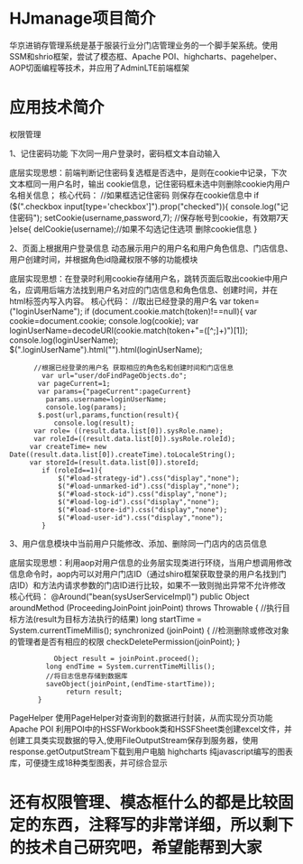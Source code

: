 # HJmanage项目简介
华京进销存管理系统是基于服装行业分门店管理业务的一个脚手架系统。使用SSM和shrio框架，尝试了模态框、Apache POI、highcharts、pagehelper、AOP切面编程等技术，并应用了AdminLTE前端框架
# 应用技术简介
权限管理

1、记住密码功能 下次同一用户登录时，密码框文本自动输入  

底层实现思想：前端判断记住密码复选框是否选中，是则在cookie中记录，下次文本框同一用户名时，输出 cookie信息，记住密码框未选中则删除cookie内用户名相关信息；
核心代码：
//如果框选记住密码  则保存在cookie信息中
	  if ($(".checkbox input[type='checkbox']").prop("checked")){
		  console.log("记住密码");
		 setCookie(username,password,7);  //保存帐号到cookie，有效期7天
	  }else{
		  delCookie(username);//如果不勾选记住选项   删除cookie信息
	  }

2、页面上根据用户登录信息 动态展示用户的用户名和用户角色信息、门店信息、用户创建时间，并根据角色id隐藏权限不够的功能模块

底层实现思想：在登录时利用cookie存储用户名，跳转页面后取出cookie中用户名，应调用后端方法找到用户名对应的门店信息和角色信息、创建时间，并在html标签内写入内容。
核心代码：
//取出已经登录的用户名
    	var token=("loginUserName");
    	if (document.cookie.match(token)!==null){
       	 var cookie=document.cookie;
       	   console.log(cookie);
           var loginUserName=decodeURI(cookie.match(token+"=([^;]+)")[1]);
             console.log(loginUserName);
            $(".loginUserName").html("").html(loginUserName);
            
          //根据已经登录的用户名 获取相应的角色名和创建时间和门店信息
            var url="user/doFindPageObjects.do";
      	   var pageCurrent=1;
      	   var params={"pageCurrent":pageCurrent}
      	     params.username=loginUserName;
      	     console.log(params);
      	   $.post(url,params,function(result){
      		   console.log(result);  
          var role= ((result.data.list[0]).sysRole.name);
          var roleId=((result.data.list[0]).sysRole.roleId);
     	 var createTime= new Date((result.data.list[0]).createTime).toLocaleString();
         var storeId=(result.data.list[0]).storeId;
            if (roleId==1){
            	$("#load-strategy-id").css("display","none");
            	$("#load-unmarked-id").css("display","none");
            	$("#load-stock-id").css("display","none");
            	$("#load-log-id").css("display","none");
            	$("#load-store-id").css("display","none");	
            	$("#load-user-id").css("display","none");	
            }

3、用户信息模块中当前用户只能修改、添加、删除同一门店内的店员信息

底层实现思想：利用aop对用户信息的业务层实现类进行环绕，当用户想调用修改信息命令时，aop内可以对用户门店ID（通过shiro框架获取登录的用户名找到门店ID）和方法内请求参数的门店ID进行比较，如果不一致则抛出异常不允许修改
核心代码：
  @Around("bean(sysUserServiceImpl)")
           public Object aroundMethod (ProceedingJoinPoint joinPoint) throws Throwable {
	         	//执行目标方法(result为目标方法执行的结果)
	    	 long startTime = System.currentTimeMillis();
	    	   synchronized (joinPoint) {
	    		   //检测删除或修改对象的管理者是否有相应的权限
	    		   checkDeletePermission(joinPoint);
	    	   }
	    		  
	    	   Object result = joinPoint.proceed();
	    	 long endTime = System.currentTimeMillis();
	    	 //将日志信息存储到数据库
	    	 saveObject(joinPoint,(endTime-startTime));
	              return result;
	       }
PageHelper
使用PageHelper对查询到的数据进行封装，从而实现分页功能
Apache POI
利用POI中的HSSFWorkbook类和HSSFSheet类创建excel文件，并创建工具类实现数据的导入,使用FileOutputStream保存到服务器，使用response.getOutputStream下载到用户电脑
highcharts
纯javascript编写的图表库，可便捷生成18种类型图表，并可综合显示
# 还有权限管理、模态框什么的都是比较固定的东西，注释写的非常详细，所以剩下的技术自己研究吧，希望能帮到大家

